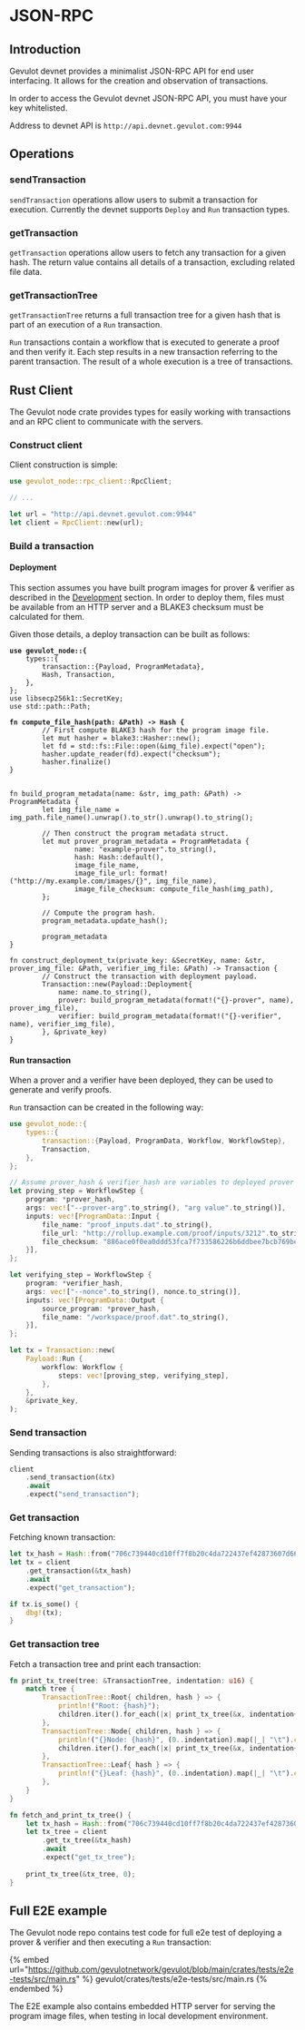 # JSON-RPC

## Introduction

Gevulot devnet provides a minimalist JSON-RPC API for end user interfacing. It allows for the creation and observation of transactions.

In order to access the Gevulot devnet JSON-RPC API, you must have your key whitelisted.

Address to devnet API is `http://api.devnet.gevulot.com:9944`

## Operations

### sendTransaction

`sendTransaction` operations allow users to submit a transaction for execution. Currently the devnet supports `Deploy` and `Run` transaction types.



### getTransaction

`getTransaction` operations allow users to fetch any transaction for a given hash. The return value contains all details of a transaction, excluding related file data.



### getTransactionTree

`getTransactionTree` returns a full transaction tree for a given hash that is part of an execution of a `Run` transaction.

`Run` transactions contain a workflow that is executed to generate a proof and then verify it. Each step results in a new transaction referring to the parent transaction. The result of a whole execution is a tree of transactions.



## Rust Client

The Gevulot node crate provides types for easily working with transactions and an RPC client to communicate with the servers.

### Construct client

Client construction is simple:

```rust
use gevulot_node::rpc_client::RpcClient;

// ...

let url = "http://api.devnet.gevulot.com:9944"
let client = RpcClient::new(url);
```

### Build a transaction

#### Deployment

This section assumes you have built program images for prover & verifier as described in the [Development](development.md) section. In order to deploy them, files must be available from an HTTP server and a BLAKE3 checksum must be calculated for them.

Given those details, a deploy transaction can be built as follows:

<pre class="language-rust"><code class="lang-rust"><strong>use gevulot_node::{
</strong>    types::{
        transaction::{Payload, ProgramMetadata},
        Hash, Transaction,
    },
};
use libsecp256k1::SecretKey;
use std::path::Path;
<strong>
</strong><strong>fn compute_file_hash(path: &#x26;Path) -> Hash {
</strong>        // First compute BLAKE3 hash for the program image file.
        let mut hasher = blake3::Hasher::new();
        let fd = std::fs::File::open(&#x26;img_file).expect("open");
        hasher.update_reader(fd).expect("checksum");
        hasher.finalize()
}


fn build_program_metadata(name: &#x26;str, img_path: &#x26;Path) -> ProgramMetadata {
        let img_file_name = img_path.file_name().unwrap().to_str().unwrap().to_string();
        
        // Then construct the program metadata struct.
        let mut prover_program_metadata = ProgramMetadata {
                name: "example-prover".to_string(),
                hash: Hash::default(),
                image_file_name,
                image_file_url: format!("http://my.example.com/images/{}", img_file_name),
                image_file_checksum: compute_file_hash(img_path),
        };

        // Compute the program hash.
        program_metadata.update_hash();
        
        program_metadata
}

fn construct_deployment_tx(private_key: &#x26;SecretKey, name: &#x26;str, prover_img_file: &#x26;Path, verifier_img_file: &#x26;Path) -> Transaction {
        // Construct the transaction with deployment payload.
        Transaction::new(Payload::Deployment{
            name: name.to_string(),
            prover: build_program_metadata(format!("{}-prover", name), prover_img_file),
            verifier: build_program_metadata(format!("{}-verifier", name), verifier_img_file),
        }, &#x26;private_key)
}
</code></pre>

#### Run transaction

When a prover and a verifier have been deployed, they can be used to generate and verify proofs.

`Run` transaction can be created in the following way:

```rust
use gevulot_node::{
    types::{
        transaction::{Payload, ProgramData, Workflow, WorkflowStep},
        Transaction,
    },
};

// Assume prover_hash & verifier_hash are variables to deployed prover and verifier.
let proving_step = WorkflowStep {
    program: *prover_hash,
    args: vec!["--prover-arg".to_string(), "arg value".to_string()],
    inputs: vec![ProgramData::Input {
        file_name: "proof_inputs.dat".to_string(),
        file_url: "http://rollup.example.com/proof/inputs/3212".to_string(),
        file_checksum: "886ace0f0ea0ddd53fca7f733586226b6ddbee7bcb769be71633d06e61ba36bc".to_string(),
    }],
};

let verifying_step = WorkflowStep {
    program: *verifier_hash,
    args: vec!["--nonce".to_string(), nonce.to_string()],
    inputs: vec![ProgramData::Output {
        source_program: *prover_hash,
        file_name: "/workspace/proof.dat".to_string(),
    }],
};

let tx = Transaction::new(
    Payload::Run {
        workflow: Workflow {
            steps: vec![proving_step, verifying_step],
        },
    },
    &private_key,
);
```

### Send transaction

Sending transactions is also straightforward:

```rust
client
    .send_transaction(&tx)
    .await
    .expect("send_transaction");
```

### Get transaction

Fetching known transaction:

```rust
let tx_hash = Hash::from("706c739440cd10ff7f8b20c4da722437ef42873607d66c320e1cef4d956f3512");
let tx = client
    .get_transaction(&tx_hash)
    .await
    .expect("get_transaction");

if tx.is_some() {
    dbg!(tx);
}
```

### Get transaction tree

Fetch a transaction tree and print each transaction:

```rust
fn print_tx_tree(tree: &TransactionTree, indentation: u16) {
    match tree {
        TransactionTree::Root{ children, hash } => {
            println!("Root: {hash}");
            children.iter().for_each(|x| print_tx_tree(&x, indentation+1));
        },
        TransactionTree::Node{ children, hash } => {
            println!("{}Node: {hash}", (0..indentation).map(|_| "\t").collect::<String>());
            children.iter().for_each(|x| print_tx_tree(&x, indentation+1));
        },
        TransactionTree::Leaf{ hash } => {
            println!("{}Leaf: {hash}", (0..indentation).map(|_| "\t").collect::<String>());
        },
    }
}

fn fetch_and_print_tx_tree() {
    let tx_hash = Hash::from("706c739440cd10ff7f8b20c4da722437ef42873607d66c320e1cef4d956f3512");
    let tx_tree = client
        .get_tx_tree(&tx_hash)
        .await
        .expect("get_tx_tree");
​
    print_tx_tree(&tx_tree, 0);
}
```

## Full E2E example

The Gevulot node repo contains test code for full e2e test of deploying a prover & verifier and then executing a `Run` transaction:

{% embed url="https://github.com/gevulotnetwork/gevulot/blob/main/crates/tests/e2e-tests/src/main.rs" %}
gevulot/crates/tests/e2e-tests/src/main.rs
{% endembed %}

The E2E example also contains embedded HTTP server for serving the program image files, when testing in local development environment.

